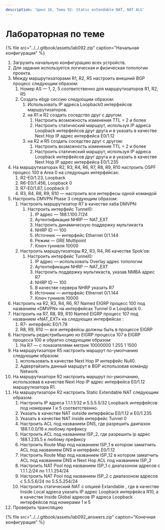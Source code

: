 ```yaml
---
description: 'Цикл 16, Тема 92: Static extendable NAT, NAT ALG'
---
```


# Лабораторная по теме

{% file src="../../.gitbook/assets/lab092.zip" caption="Начальная конфигурация" %}

1. Загрузить начальную конфигурацию всех устройств.
2. Для задания используется логическая и физическая топологии проекта.
3. Между маршрутизаторами R1, R2, R5 настроить внешний BGP процесс следующим образом:
   1. Номер AS — 1, 2, 5 соответственно для маршрутизаторов R1, R2, R5
   2. Создать ebgp сессию следующим образом:
      1. Использовать IP адреса Loopback0 интерфейсов маршрутизаторов.
      2. на R1 и R2 создать соседство друг с другом:
         1. Настроить возможность изменения TTL = 2 и более
         2. Настроить статический маршрут, используя IP адреса Loopback интерфейсов друг друга и в указать в качестве Next Hop IP адрес интерфейса E0/1.12
      3. на R2 и R5 создать соседство друг с другом:
         1. Настроить возможность изменения TTL = 2 и более
         2. Настроить статический маршрут, используя IP адреса Loopback интерфейсов друг друга и в указать в качестве Next Hop IP адрес интерфейса E0/1.235
4. На маршрутизаторах R2, R3, R4, R6, R7, R8, R9, R10 настроить OSPF процесс 100 в Аrea 0 на следующих интерфейсах:
   1. R2-E0/1.23, Loopback
   2. R6-E0/1.456, Loopback 0
   3. R7-E0/1.67, Loopback 0
   4. R3, R4, R8, R9, R10 — настроить все интерфесы одной командой
5. Настроить DMVPN Phase 3 следующим образом:
   1. Настроить маршрутизатор R7 в качестве хаба DMVPN:
      1. Настроить интерфейс Tunnel0:
         1. IP адрес — 188.1.100.7/24
         2. Аутентификация NHRP — NAT\_EXT
         3. Настроить динамическую поддержку мультикаста
         4. NHRP ID — 100
         5. Источник — интерфейс Ethernet 0/1.144
         6. Режим — GRE Multipoint
         7. Ключ туннеля 10000
   2. Настроить маршрутизаторы R2, R3, R4, R6 качеcтве Spok’ов:
      1. Настроить интерфейс Tunnel0:
         1. IP адрес — использовать Overlay адрес топологии
         2. Аутентификация NHRP — NAT\_EXT
         3. Настроить поддержку мультикаста, указав NMBA адрес R7
         4. NHRP ID — 100
         5. В качестве сервера NHRP указать R7
         6. Источник — интерфейс Ethernet 0/1.144
         7. Ключ туннеля 10000
6. Настроить на R2, R3, R4, R6, R7 Named EIGRP процесс 100 под названием «DMVPN» на интерфейсах Tunnel 0 и Loopback 0.
7. Настроить на R7, R8, R9, R10 Named EIGRP процесс 107 под названием «NAT\_EXT» на следующих интерфейсах :
   1. R7- интерфейс E0/1.78
   2. R8, R9, R10 — все интерфейсы должны быть в процессе EIGRP
8. Настроить редистрибьюцию из EIGRP процесса 107 в EIGRP процесса 100 и обратно следующим образом:
   1. На R7 — с показателями метрик 10000000 1 255 1 1500
9. На маршрутизаторе R5 настроить маршрут по-умолчанию следующим образом:
   1. использовать в качестве Next Hop IP интерфейс Null0.
   2. Адвертайзить данный маршрут в BGP использовав команду Network.
10. На маршрутизаторе R2 настроить маршрут по-умолчанию, использовав в качестве Next Hop IP адрес интерфейса E0/1.12 маршрутизатора R1.
11. На маршрутизаторе R2 настроить Static Extendable NAT следующим образом:
    1. Настроить IP адреса 1.1.1.1/32 и 5.5.5.5/32 Loopback интерфейсов под номерами 1 и 5 соответственно.
    2. Указать в качестве NAT outside интерфейсы E0/1.12 и E0/1.235
    3. Указать в качестве NAT inside интерфейс Tunnel 0
    4. Настроить ACL под названием DNS, где разрешить даипазон 188.1.0.0/16 к любому префиксу
    5. Настроить ACL под названием ISP\_2, где разрешить ip адрес 188.1.235.5 к любому префиксу
    6. Настроить Route Map под названием ISP\_1 в котором заматчить ACL под названием DNS и интерфейс E0/1.12
    7. Настроить Route Map под названием ISP\_12 в котором заматчить ACL под названием DNS и Next Hop ACL под названием ISP\_2
    8. Настроить NAT Pool под названием ISP\_1 с диапазоном адресов с 1.1.1.2/24 по 1.1.1.254/24
    9. Настроить NAT Pool под названием ISP\_2 с диапазоном адресов с 5.5.5.6/24 по 5.5.5.254/24
    10. Настроить статический NAT с опцией Extandable , где в качестве Inside Local адреса указать IP адрес Loopback интерфейса R10, а в качестве Inside Global адресов IP адреса Loopback интерфейсов под номерами 1 и 5
12. Проверить трансляцию

{% file src="../../.gitbook/assets/lab092\_answers.zip" caption="Конечная конфигурация" %}

